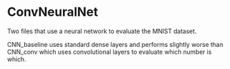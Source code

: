 # ConvNeuralNet

Two files that use a neural network to evaluate the MNIST dataset.

CNN_baseline uses standard dense layers and performs slightly worse than CNN_conv which uses convolutional layers to evaluate
which number is which. 